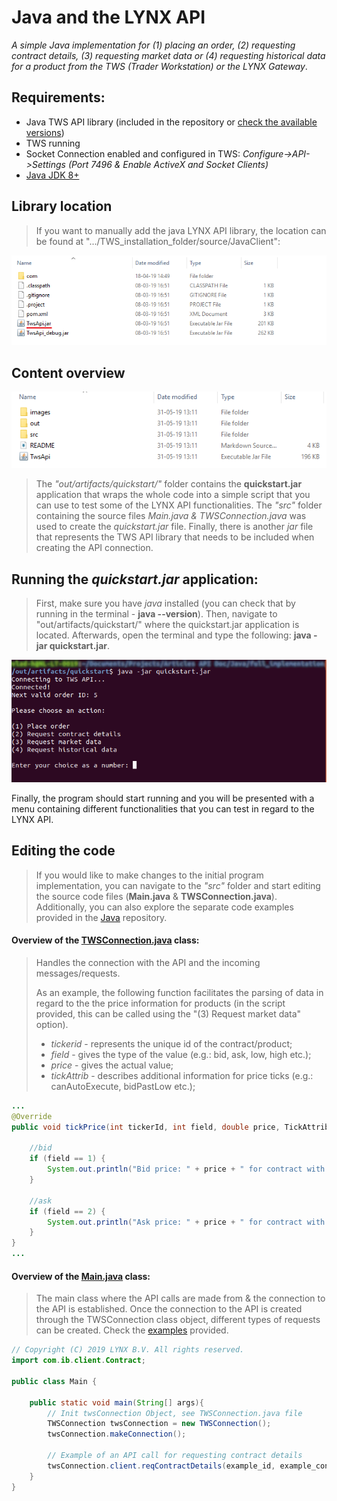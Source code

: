 # Java and the LYNX API

*A simple Java implementation for (1) placing an order, (2) requesting contract details, (3) requesting market data or (4) requesting historical data for a product from the TWS (Trader Workstation) or the LYNX Gateway*.


## Requirements:

- Java TWS API library (included in the repository or [check the available versions](https://lynxbroker.github.io/#/API_versions))
- TWS running
- Socket Connection enabled and configured in TWS: *Configure->API->Settings* *(Port 7496 & Enable ActiveX and Socket Clients)*
- [Java JDK 8+](https://www.oracle.com/technetwork/java/javase/downloads/index.html)



## Library location

> If you want to manually add the java LYNX API library, the location can be found at ".../TWS_installation_folder/source/JavaClient":


![](images/jar_location.png)



## Content overview
![](images/folder_content.png)

> The *"out/artifacts/quickstart/"* folder contains the **quickstart.jar** application that wraps the whole code into a simple script that you can use to test some of the LYNX API functionalities. The *"src"* folder containing the source files *Main.java & TWSConnection.java* was used to create the *quickstart.jar* file. Finally, there is another *jar* file that represents the TWS API library that needs to be included when creating the API connection.



## Running the *quickstart.jar* application:

> First, make sure you have *java* installed (you can check that by running in the terminal - **java --version**). Then, navigate to "out/artifacts/quickstart/" where the quickstart.jar application is located. Afterwards, open the terminal and type the following: **java -jar quickstart.jar**.

![](images/console_running_jar.png)

Finally, the program should start running and you will be presented with a menu containing different functionalities that you can test in regard to the LYNX API.



## Editing the code
> If you would like to make changes to the initial program implementation, you can navigate to the *"src"* folder and start editing the source code files (**Main.java** & **TWSConnection.java**). Additionally, you can also explore the separate code examples provided in the [Java](https://gitlab.lynx-trader.com/documentation/articles/tree/master/Java) repository.



#### Overview of the [TWSConnection.java](https://gitlab.lynx-trader.com/documentation/articles/blob/master/Java/quickstart/src/TWSConnection.java) class:

> Handles the connection with the API and the incoming messages/requests.
>
> As an example, the following function facilitates the parsing of data in regard to the the price information for products (in the script provided, this can be called using the "(3) Request market data" option). 
>
> - *tickerid* - represents the unique id of the contract/product;
> - *field* - gives the type of the value (e.g.: bid, ask, low, high etc.);
> - *price* - gives the actual value;
> - *tickAttrib* - describes additional information for price ticks (e.g.: canAutoExecute, bidPastLow etc.);
>





```java
...
@Override
public void tickPrice(int tickerId, int field, double price, TickAttrib tickAttrib) {

    //bid
    if (field == 1) {
        System.out.println("Bid price: " + price + " for contract with id " + tickerId);
    }

    //ask
    if (field == 2) {
        System.out.println("Ask price: " + price + " for contract with id " + tickerId);
    }
}
...
```



#### Overview of the [Main.java](https://gitlab.lynx-trader.com/documentation/articles/blob/master/Java/quickstart/src/Main.java) class:

> The main class where the API calls are made from & the connection to the API is established. Once the connection to the API is created through the TWSConnection class object, different types of requests can be created. Check the [examples](https://gitlab.lynx-trader.com/documentation/articles/tree/master/Java) provided.



```java
// Copyright (C) 2019 LYNX B.V. All rights reserved.
import com.ib.client.Contract;

public class Main {

    public static void main(String[] args){
        // Init twsConnection Object, see TWSConnection.java file
        TWSConnection twsConnection = new TWSConnection();
        twsConnection.makeConnection();
        
        // Example of an API call for requesting contract details
        twsConnection.client.reqContractDetails(example_id, example_contract);
    }
}
```


